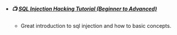 - ##### 📺 [SQL Injection Hacking Tutorial (Beginner to Advanced)](https://www.youtube.com/watch?v=yusJWttsD5o&list=PLasd6OSjN2oJCH4jK8Esr1RhmKYsAZaIT&index=9)
   - Great introduction to sql injection and how to basic concepts.
